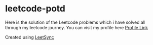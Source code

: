 # leetcode-potd

Here is the solution of the Leetcode problems which i have solved all through my leetcode journey.
You can visit my profile here [Profile Link](https://leetcode.com/u/bashirafarhin/)

 Created using [LeetSync](https://chromewebstore.google.com/detail/leetsync-leetcode-to-gith/ppkbejeolfcbaomanmbpjdbkfcjfhjnd?pli=1)

